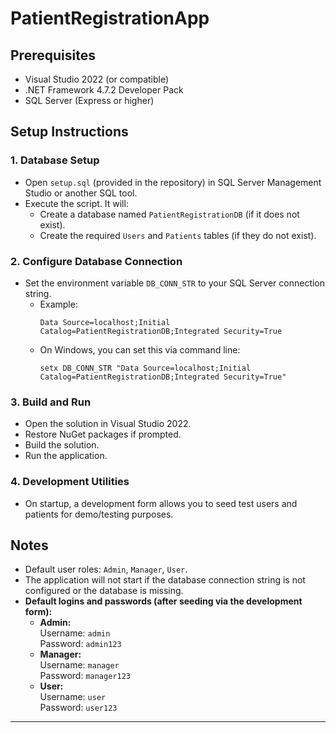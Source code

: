 # PatientRegistrationApp

## Prerequisites
- Visual Studio 2022 (or compatible)
- .NET Framework 4.7.2 Developer Pack
- SQL Server (Express or higher)

## Setup Instructions

### 1. Database Setup
- Open `setup.sql` (provided in the repository) in SQL Server Management Studio or another SQL tool.
- Execute the script. It will:
  - Create a database named `PatientRegistrationDB` (if it does not exist).
  - Create the required `Users` and `Patients` tables (if they do not exist).

### 2. Configure Database Connection
- Set the environment variable `DB_CONN_STR` to your SQL Server connection string.
  - Example:
    ```
    Data Source=localhost;Initial Catalog=PatientRegistrationDB;Integrated Security=True
    ```
  - On Windows, you can set this via command line:
    ```
    setx DB_CONN_STR "Data Source=localhost;Initial Catalog=PatientRegistrationDB;Integrated Security=True"
    ```

### 3. Build and Run
- Open the solution in Visual Studio 2022.
- Restore NuGet packages if prompted.
- Build the solution.
- Run the application.

### 4. Development Utilities
- On startup, a development form allows you to seed test users and patients for demo/testing purposes.

## Notes
- Default user roles: `Admin`, `Manager`, `User`.
- The application will not start if the database connection string is not configured or the database is missing.
- **Default logins and passwords (after seeding via the development form):**
  - **Admin:**  
    Username: `admin`  
    Password: `admin123`
  - **Manager:**  
    Username: `manager`  
    Password: `manager123`
  - **User:**  
    Username: `user`  
    Password: `user123`


---
